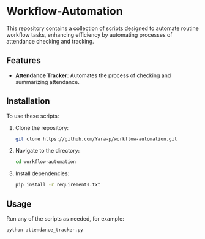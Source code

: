# Workflow-Automation
This repository contains a collection of scripts designed to automate routine workflow tasks, enhancing efficiency by automating processes of attendance checking and tracking.

## Features
- **Attendance Tracker**: Automates the process of checking and summarizing attendance.

## Installation
To use these scripts:

1. Clone the repository:
    ```bash
    git clone https://github.com/Yara-p/workflow-automation.git
    ```
    
2. Navigate to the directory:
    ```bash
    cd workflow-automation
    ```

3. Install dependencies:
    ```bash
    pip install -r requirements.txt
    ```

## Usage
Run any of the scripts as needed, for example:
```bash
python attendance_tracker.py


